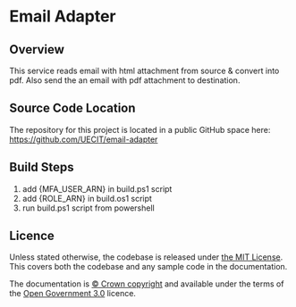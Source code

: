# Email Adapter
## Overview
This service reads email with html attachment from source & convert into pdf.
Also send the an email with pdf attachment to destination.

## Source Code Location
The repository for this project is located in a public GitHub space here: https://github.com/UECIT/email-adapter

## Build Steps
1. add {MFA_USER_ARN} in build.ps1 script
2. add {ROLE_ARN} in build.os1 script
3. run build.ps1 script from powershell

## Licence

Unless stated otherwise, the codebase is released under [the MIT License][mit].
This covers both the codebase and any sample code in the documentation.

The documentation is [© Crown copyright][copyright] and available under the terms
of the [Open Government 3.0][ogl] licence.

[rvm]: https://www.ruby-lang.org/en/documentation/installation/#managers
[bundler]: http://bundler.io/
[mit]: LICENCE
[copyright]: http://www.nationalarchives.gov.uk/information-management/re-using-public-sector-information/uk-government-licensing-framework/crown-copyright/
[ogl]: http://www.nationalarchives.gov.uk/doc/open-government-licence/version/3/
